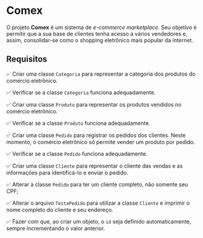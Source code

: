 # Comex

O projeto **Comex** é um sistema de _e-commerce marketplace_. Seu objetivo é permitir que a sua base de clientes tenha acesso a vários vendedores e, assim, consolidar-se como o shopping eletrônico mais popular da internet.

## Requisitos
✅ Criar uma classe `Categoria` para representar a categoria dos produtos do comércio eletrônico.

✅ Verificar se a classe `Categoria` funciona adequadamente.

✅ Criar uma classe `Produto` para representar os produtos vendidos no comércio eletrônico.

✅ Verificar se a classe `Produto` funciona adequadamente.

✅ Criar uma classe `Pedido` para registrar os pedidos dos clientes. Neste momento, o comércio eletrônico só permite vender um produto por pedido.

✅ Verificar se a classe `Pedido` funciona adequadamente.

✅ Criar uma classe `Cliente` para representar o cliente das vendas e as informações para identificá-lo e enviar o pedido.

✅ Alterar a classe `Pedido` para ter um cliente completo, não somente seu CPF;

✅ Alterar o arquivo `TestaPedido` para utilizar a classe `Cliente` e imprimir o nome completo do cliente e seu endereço.

✅ Fazer com que, ao criar um objeto, o `id` seja definido automaticamente, sempre incrementando o valor anterior.